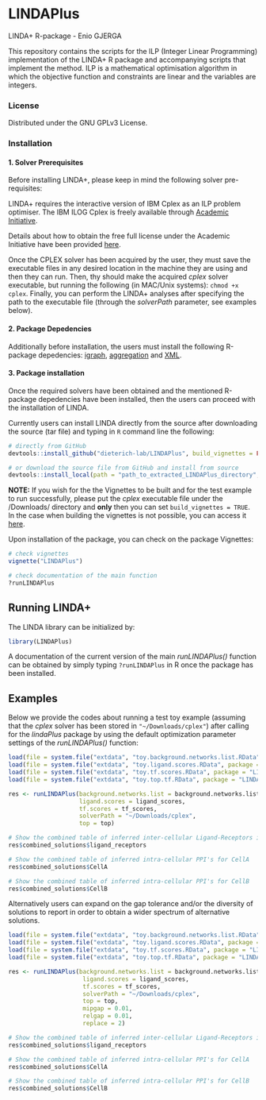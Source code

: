 # LINDAPlus
LINDA+ R-package - Enio GJERGA

This repository contains the scripts for the ILP (Integer Linear Programming) implementation of the LINDA+ R package and accompanying scripts that implement the method. ILP is a mathematical optimisation algorithm in which the objective function and constraints are linear and the variables are integers.

### License

Distributed under the GNU GPLv3 License.

### Installation

#### 1. Solver Prerequisites
Before installing LINDA+, please keep in mind the following solver pre-requisites:

LINDA+ requires the interactive version of IBM Cplex as an ILP problem optimiser. The IBM ILOG Cplex is freely available through [Academic Initiative](https://www.ibm.com/products/ilog-cplex-optimization-studio?S_PKG=CoG&cm_mmc=Search_Google-_-Data+Science_Data+Science-_-WW_IDA-_-+IBM++CPLEX_Broad_CoG&cm_mmca1=000000RE&cm_mmca2=10000668&cm_mmca7=9041989&cm_mmca8=kwd-412296208719&cm_mmca9=_k_Cj0KCQiAr93gBRDSARIsADvHiOpDUEHgUuzu8fJvf3vmO5rI0axgtaleqdmwk6JRPIDeNcIjgIHMhZIaAiwWEALw_wcB_k_&cm_mmca10=267798126431&cm_mmca11=b&mkwid=_k_Cj0KCQiAr93gBRDSARIsADvHiOpDUEHgUuzu8fJvf3vmO5rI0axgtaleqdmwk6JRPIDeNcIjgIHMhZIaAiwWEALw_wcB_k_|470|135655&cvosrc=ppc.google.%2Bibm%20%2Bcplex&cvo_campaign=000000RE&cvo_crid=267798126431&Matchtype=b&gclid=Cj0KCQiAr93gBRDSARIsADvHiOpDUEHgUuzu8fJvf3vmO5rI0axgtaleqdmwk6JRPIDeNcIjgIHMhZIaAiwWEALw_wcB).

Details about how to obtain the free full license under the Academic Initiative have been provided [here](https://community.ibm.com/community/user/blogs/xavier-nodet1/2020/07/09/cplex-free-for-students).

Once the CPLEX solver has been acquired by the user, they must save the executable files in any desired location in the machine they are using and then they can run. Then, thy should make the acquired _cplex_ solver executable, but running the following (in MAC/Unix systems): ```chmod +x cplex```. Finally, you can perform the LINDA+ analyses after specifying the path to the executable file (through the *solverPath* parameter, see examples below).

#### 2. Package Depedencies
Additionally before installation, the users must install the following R-package depedencies:
[igraph](https://igraph.org/r/), [aggregation](https://cran.r-project.org/web/packages/aggregation/index.html) and
[XML](https://cran.r-project.org/web/packages/XML/index.html).

#### 3. Package installation
Once the required solvers have been obtained and the mentioned R-package depedencies have been installed, then the users can proceed with the installation of LINDA.

Currently users can install LINDA directly from the source after downloading the source (tar file) and typing in ```R``` command line the following:

```R
# directly from GitHub
devtools::install_github("dieterich-lab/LINDAPlus", build_vignettes = FALSE)
```

```R
# or download the source file from GitHub and install from source
devtools::install_local(path = "path_to_extracted_LINDAPlus_directory", build_manual = TRUE, build_vignettes = TRUE, force = TRUE)
```

**NOTE:** If you wish for the the Vignettes to be built and for the test example to run successfully, please put the _cplex_ executable file under the /Downloads/ directory and **only** then you can set ```build_vignettes = TRUE```. In the case when building the vignettes is not possible, you can access it [here](https://github.com/dieterich-lab/LINDAPlus/blob/main/vignettes/LINDAPlus.html).

Upon installation of the package, you can check on the package Vignettes:
```R
# check vignettes
vignette("LINDAPlus")

# check documentation of the main function
?runLINDAPlus
```

## Running LINDA+

The LINDA library can be initialized by:

```R
library(LINDAPlus)
```

A documentation of the current version of the main _runLINDAPlus()_ function can be obtained by simply typing ```?runLINDAPlus``` in R once the package has been installed.

## Examples
Below we provide the codes about running a test toy example (assuming that the _cplex_ solver has been stored in ```"~/Downloads/cplex"```) after calling for the _lindaPlus_ package by using the default optimization parameter settings of the _runLINDAPlus()_ function:

```R
load(file = system.file("extdata", "toy.background.networks.list.RData", package = "LINDAPlus")) #backgroud network for each cell-type + ligands&receptors objects 
load(file = system.file("extdata", "toy.ligand.scores.RData", package = "LINDAPlus")) #ligand scores
load(file = system.file("extdata", "toy.tf.scores.RData", package = "LINDAPlus")) #TF scores for each cell-type
load(file = system.file("extdata", "toy.top.tf.RData", package = "LINDAPlus")) #The number of TF's to consider as top-regulated for each cell-type

res <- runLINDAPlus(background.networks.list = background.networks.list, 
                    ligand.scores = ligand_scores, 
                    tf.scores = tf_scores, 
                    solverPath = "~/Downloads/cplex", 
                    top = top)

# Show the combined table of inferred inter-cellular Ligand-Receptors interactions
res$combined_solutions$ligand_receptors

# Show the combined table of inferred intra-cellular PPI's for CellA 
res$combined_solutions$CellA

# Show the combined table of inferred intra-cellular PPI's for CellB
res$combined_solutions$CellB
```

Alternatively users can expand on the gap tolerance and/or the diversity of solutions to report in order to obtain a wider spectrum of alternative solutions.
```R
load(file = system.file("extdata", "toy.background.networks.list.RData", package = "LINDAPlus")) #backgroud network for each cell-type + ligands&receptors objects 
load(file = system.file("extdata", "toy.ligand.scores.RData", package = "LINDAPlus")) #ligand scores
load(file = system.file("extdata", "toy.tf.scores.RData", package = "LINDAPlus")) #TF scores for each cell-type
load(file = system.file("extdata", "toy.top.tf.RData", package = "LINDAPlus")) #The number of TF's to consider as top-regulated for each cell-type

res <- runLINDAPlus(background.networks.list = background.networks.list, 
                     ligand.scores = ligand_scores, 
                     tf.scores = tf_scores, 
                     solverPath = "~/Downloads/cplex", 
                     top = top, 
                     mipgap = 0.01, 
                     relgap = 0.01, 
                     replace = 2)

# Show the combined table of inferred inter-cellular Ligand-Receptors interactions
res$combined_solutions$ligand_receptors

# Show the combined table of inferred intra-cellular PPI's for CellA 
res$combined_solutions$CellA

# Show the combined table of inferred intra-cellular PPI's for CellB
res$combined_solutions$CellB
```
